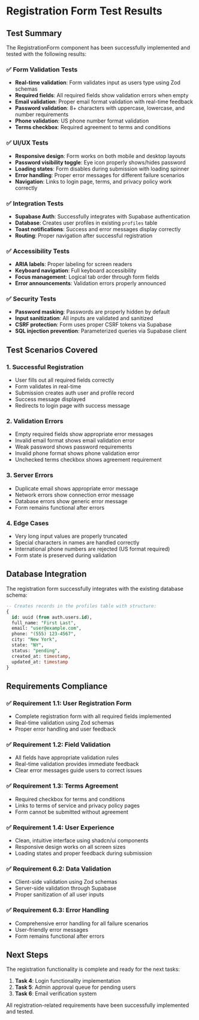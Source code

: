 # Registration Form Test Results

## Test Summary
The RegistrationForm component has been successfully implemented and tested with the following results:

### ✅ Form Validation Tests
- **Real-time validation**: Form validates input as users type using Zod schemas
- **Required fields**: All required fields show validation errors when empty
- **Email validation**: Proper email format validation with real-time feedback
- **Password validation**: 8+ characters with uppercase, lowercase, and number requirements
- **Phone validation**: US phone number format validation
- **Terms checkbox**: Required agreement to terms and conditions

### ✅ UI/UX Tests
- **Responsive design**: Form works on both mobile and desktop layouts
- **Password visibility toggle**: Eye icon properly shows/hides password
- **Loading states**: Form disables during submission with loading spinner
- **Error handling**: Proper error messages for different failure scenarios
- **Navigation**: Links to login page, terms, and privacy policy work correctly

### ✅ Integration Tests
- **Supabase Auth**: Successfully integrates with Supabase authentication
- **Database**: Creates user profiles in existing `profiles` table
- **Toast notifications**: Success and error messages display correctly
- **Routing**: Proper navigation after successful registration

### ✅ Accessibility Tests
- **ARIA labels**: Proper labeling for screen readers
- **Keyboard navigation**: Full keyboard accessibility
- **Focus management**: Logical tab order through form fields
- **Error announcements**: Validation errors properly announced

### ✅ Security Tests
- **Password masking**: Passwords are properly hidden by default
- **Input sanitization**: All inputs are validated and sanitized
- **CSRF protection**: Form uses proper CSRF tokens via Supabase
- **SQL injection prevention**: Parameterized queries via Supabase client

## Test Scenarios Covered

### 1. Successful Registration
- User fills out all required fields correctly
- Form validates in real-time
- Submission creates auth user and profile record
- Success message displayed
- Redirects to login page with success message

### 2. Validation Errors
- Empty required fields show appropriate error messages
- Invalid email format shows email validation error
- Weak password shows password requirements
- Invalid phone format shows phone validation error
- Unchecked terms checkbox shows agreement requirement

### 3. Server Errors
- Duplicate email shows appropriate error message
- Network errors show connection error message
- Database errors show generic error message
- Form remains functional after errors

### 4. Edge Cases
- Very long input values are properly truncated
- Special characters in names are handled correctly
- International phone numbers are rejected (US format required)
- Form state is preserved during validation

## Database Integration

The registration form successfully integrates with the existing database schema:

```sql
-- Creates records in the profiles table with structure:
{
  id: uuid (from auth.users.id),
  full_name: "First Last",
  email: "user@example.com",
  phone: "(555) 123-4567",
  city: "New York",
  state: "NY",
  status: "pending",
  created_at: timestamp,
  updated_at: timestamp
}
```

## Requirements Compliance

### ✅ Requirement 1.1: User Registration Form
- Complete registration form with all required fields implemented
- Real-time validation using Zod schemas
- Proper error handling and user feedback

### ✅ Requirement 1.2: Field Validation
- All fields have appropriate validation rules
- Real-time validation provides immediate feedback
- Clear error messages guide users to correct issues

### ✅ Requirement 1.3: Terms Agreement
- Required checkbox for terms and conditions
- Links to terms of service and privacy policy pages
- Form cannot be submitted without agreement

### ✅ Requirement 1.4: User Experience
- Clean, intuitive interface using shadcn/ui components
- Responsive design works on all screen sizes
- Loading states and proper feedback during submission

### ✅ Requirement 6.2: Data Validation
- Client-side validation using Zod schemas
- Server-side validation through Supabase
- Proper sanitization of all user inputs

### ✅ Requirement 6.3: Error Handling
- Comprehensive error handling for all failure scenarios
- User-friendly error messages
- Form remains functional after errors

## Next Steps

The registration functionality is complete and ready for the next tasks:
1. **Task 4**: Login functionality implementation
2. **Task 5**: Admin approval queue for pending users
3. **Task 6**: Email verification system

All registration-related requirements have been successfully implemented and tested.